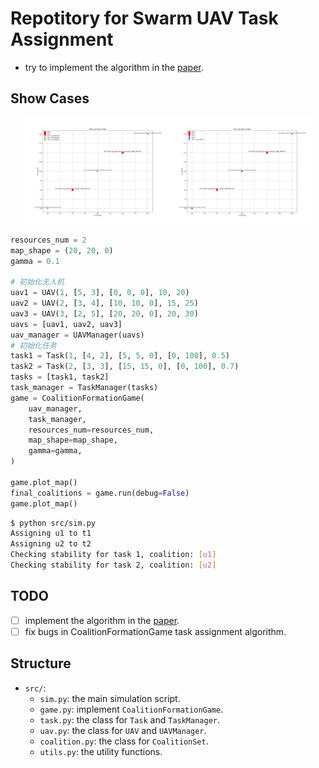 # Repotitory for Swarm UAV Task Assignment

- try to implement the algorithm in the [paper](https://doi.org/10.1360/ssi-2024-0167).

## Show Cases

<p align="center"> 
<img src="./assets/init.png" width=45%/> 
<img src="./assets/assigned.png" width=45%/> 
</p>

```python
resources_num = 2
map_shape = (20, 20, 0)
gamma = 0.1

# 初始化无人机
uav1 = UAV(1, [5, 3], [0, 0, 0], 10, 20)
uav2 = UAV(2, [3, 4], [10, 10, 0], 15, 25)
uav3 = UAV(3, [2, 5], [20, 20, 0], 20, 30)
uavs = [uav1, uav2, uav3]
uav_manager = UAVManager(uavs)
# 初始化任务
task1 = Task(1, [4, 2], [5, 5, 0], [0, 100], 0.5)
task2 = Task(2, [3, 3], [15, 15, 0], [0, 100], 0.7)
tasks = [task1, task2]
task_manager = TaskManager(tasks)
game = CoalitionFormationGame(
    uav_manager,
    task_manager,
    resources_num=resources_num,
    map_shape=map_shape,
    gamma=gamma,
)

game.plot_map()
final_coalitions = game.run(debug=False)
game.plot_map()
```

```bash
$ python src/sim.py
Assigning u1 to t1
Assigning u2 to t2
Checking stability for task 1, coalition: [u1]
Checking stability for task 2, coalition: [u2]
```

## TODO

- [ ] implement the algorithm in the [paper](https://doi.org/10.1360/ssi-2024-0167).
- [ ] fix bugs in CoalitionFormationGame task assignment algorithm.

## Structure

- `src/`:
  - `sim.py`: the main simulation script.
  - `game.py`: implement `CoalitionFormationGame`.
  - `task.py`: the class for `Task` and `TaskManager`.
  - `uav.py`: the class for `UAV` and `UAVManager`.
  - `coalition.py`: the class for `CoalitionSet`.
  - `utils.py`: the utility functions.
